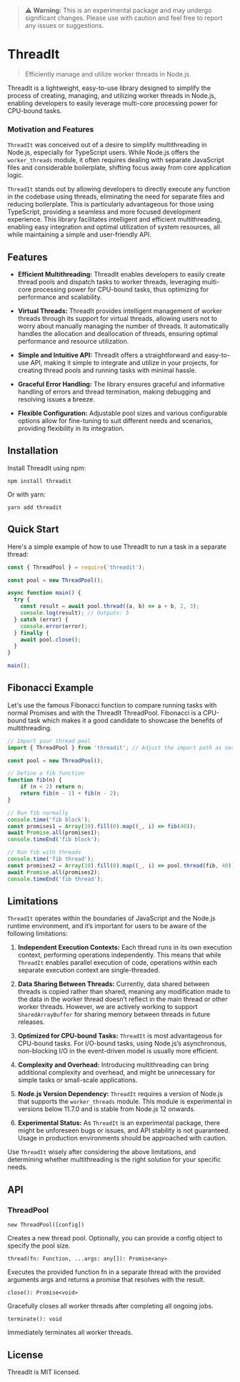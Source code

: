 > :warning: **Warning:** This is an experimental package and may undergo significant changes. Please use with caution and feel free to report any issues or suggestions.


# ThreadIt

> Efficiently manage and utilize worker threads in Node.js.

ThreadIt is a lightweight, easy-to-use library designed to simplify the process of creating, managing, and utilizing
worker threads in Node.js, enabling developers to easily leverage multi-core processing power for CPU-bound tasks.

### Motivation and Features
`ThreadIt` was conceived out of a desire to simplify multithreading in Node.js, especially for TypeScript users. While Node.js offers the `worker_threads` module, it often requires dealing with separate JavaScript files and considerable boilerplate, shifting focus away from core application logic.

`ThreadIt` stands out by allowing developers to directly execute any function in the codebase using threads, eliminating the need for separate files and reducing boilerplate. This is particularly advantageous for those using TypeScript, providing a seamless and more focused development experience. This library facilitates intelligent and efficient multithreading, enabling easy integration and optimal utilization of system resources, all while maintaining a simple and user-friendly API.


## Features

- **Efficient Multithreading:**
  ThreadIt enables developers to easily create thread pools and dispatch tasks to worker threads, leveraging multi-core processing power for CPU-bound tasks, thus optimizing for performance and scalability.

- **Virtual Threads:**
  ThreadIt provides intelligent management of worker threads through its support for virtual threads, allowing users not to worry about manually managing the number of threads. It automatically handles the allocation and deallocation of threads, ensuring optimal performance and resource utilization.

- **Simple and Intuitive API:**
  ThreadIt offers a straightforward and easy-to-use API, making it simple to integrate and utilize in your projects, for creating thread pools and running tasks with minimal hassle.

- **Graceful Error Handling:**
  The library ensures graceful and informative handling of errors and thread termination, making debugging and resolving issues a breeze.

- **Flexible Configuration:**
  Adjustable pool sizes and various configurable options allow for fine-tuning to suit different needs and scenarios, providing flexibility in its integration.


## Installation

Install ThreadIt using npm:

```shell
npm install threadit
```

Or with yarn:

```shell
yarn add threadit
```

## Quick Start
Here's a simple example of how to use ThreadIt to run a task in a separate thread:

```typescript
const { ThreadPool } = require('threadit');

const pool = new ThreadPool();

async function main() {
  try {
    const result = await pool.thread((a, b) => a + b, 2, 3);
    console.log(result); // Outputs: 5
  } catch (error) {
    console.error(error);
  } finally {
    await pool.close();
  }
}

main();
```

## Fibonacci Example

Let's use the famous Fibonacci function to compare running tasks with normal Promises and with the ThreadIt ThreadPool. Fibonacci is a CPU-bound task which makes it a good candidate to showcase the benefits of multithreading.

```typescript
// Import your thread pool
import { ThreadPool } from 'threadit'; // Adjust the import path as necessary

const pool = new ThreadPool();

// Define a fib function
function fib(n) {
    if (n < 2) return n;
    return fib(n - 1) + fib(n - 2);
}

// Run fib normally
console.time('fib block');
const promises1 = Array(10).fill(0).map((_, i) => fib(40));
await Promise.all(promises1);
console.timeEnd('fib block');

// Run fib with threads
console.time('fib thread');
const promises2 = Array(10).fill(0).map((_, i) => pool.thread(fib, 40));
await Promise.all(promises2);
console.timeEnd('fib thread');

```

## Limitations

`ThreadIt` operates within the boundaries of JavaScript and the Node.js runtime environment, and it’s important for users to be aware of the following limitations:

1. **Independent Execution Contexts:**
   Each thread runs in its own execution context, performing operations independently. This means that while `ThreadIt` enables parallel execution of code, operations within each separate execution context are single-threaded.

2. **Data Sharing Between Threads:**
   Currently, data shared between threads is copied rather than shared, meaning any modification made to the data in the worker thread doesn’t reflect in the main thread or other worker threads. However, we are actively working to support `SharedArrayBuffer` for sharing memory between threads in future releases.

3. **Optimized for CPU-bound Tasks:**
   `ThreadIt` is most advantageous for CPU-bound tasks. For I/O-bound tasks, using Node.js’s asynchronous, non-blocking I/O in the event-driven model is usually more efficient.

4. **Complexity and Overhead:**
   Introducing multithreading can bring additional complexity and overhead, and might be unnecessary for simple tasks or small-scale applications.

5. **Node.js Version Dependency:**
   `ThreadIt` requires a version of Node.js that supports the `worker_threads` module. This module is experimental in versions below 11.7.0 and is stable from Node.js 12 onwards.

6. **Experimental Status:**
   As `ThreadIt` is an experimental package, there might be unforeseen bugs or issues, and API stability is not guaranteed. Usage in production environments should be approached with caution.

Use `ThreadIt` wisely after considering the above limitations, and determining whether multithreading is the right solution for your specific needs.


## API
### ThreadPool
`new ThreadPool([config])`

Creates a new thread pool. Optionally, you can provide a config object to specify the pool size.

`thread(fn: Function, ...args: any[]): Promise<any>`

Executes the provided function fn in a separate thread with the provided arguments args and returns a promise that resolves with the result.

`close(): Promise<void>`

Gracefully closes all worker threads after completing all ongoing jobs.

`terminate(): void`

Immediately terminates all worker threads.

## License
ThreadIt is MIT licensed.
